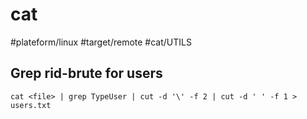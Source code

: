 # cat
#plateform/linux #target/remote #cat/UTILS

## Grep rid-brute for users
```
cat <file> | grep TypeUser | cut -d '\' -f 2 | cut -d ' ' -f 1 > users.txt
```
